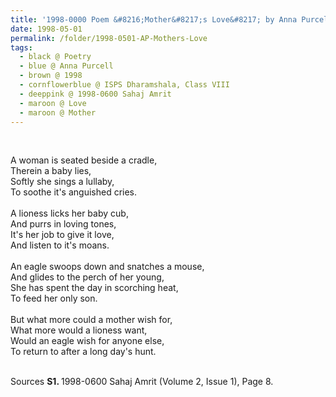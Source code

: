 ```yaml
---
title: '1998-0000 Poem &#8216;Mother&#8217;s Love&#8217; by Anna Purcell, Class X, ISPS Dharamshala from 1998-0600 Sahaj Amrit (Volume 2, Issue 1), Page 8'
date: 1998-05-01
permalink: /folder/1998-0501-AP-Mothers-Love
tags:
  - black @ Poetry
  - blue @ Anna Purcell
  - brown @ 1998
  - cornflowerblue @ ISPS Dharamshala, Class VIII
  - deeppink @ 1998-0600 Sahaj Amrit  
  - maroon @ Love
  - maroon @ Mother
---
```


<br>

<p>
A woman is seated beside a cradle,<br>
Therein a baby lies,<br>
Softly she sings a lullaby,<br>
To soothe it's anguished cries.<br>
<br>
A lioness licks her baby cub,<br>
And purrs in loving tones,<br>
It's her job to give it love,<br>
And listen to it's moans.<br>
<br>
An eagle swoops down and snatches a mouse,<br>
And glides to the perch of her young,<br>
She has spent the day in scorching heat,<br>
To feed her only son.<br>
<br>
But what more could a mother wish for,<br>
What more would a lioness want,<br>
Would an eagle wish for anyone else,<br>
To return to after a long day's hunt.<br>
</p>

<br>

<wave-list>
<list-title color="DarkSeaGreen" width="40">Sources</list-title>
  <list-item color="BlanchedAlmond"  width="280"><b>S1. </b> 1998-0600 Sahaj Amrit (Volume 2, Issue 1), Page 8.</list-item>
</wave-list>